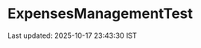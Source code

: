 # ExpensesManagementTest



















































































































































































































































































Last updated: 2025-10-17 23:43:30 IST
